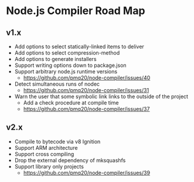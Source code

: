 # Node.js Compiler Road Map

## v1.x

- Add options to select statically-linked items to deliver
- Add options to select compression-method
- Add options to generate installers
- Support writing options down to package.json
- Support arbitrary node.js runtime versions
  - https://github.com/pmq20/node-compiler/issues/40
- Detect simultaneous runs of nodec
  - https://github.com/pmq20/node-compiler/issues/31
- Warn the user that some symbolic link links to the outside of the project
  - Add a check procedure at compile time
  - https://github.com/pmq20/node-compiler/issues/37

## v2.x

- Compile to bytecode via v8 Ignition
- Support ARM architecture
- Support cross compiling
- Drop the external dependency of mksquashfs
- Support library only projects
  - https://github.com/pmq20/node-compiler/issues/39
